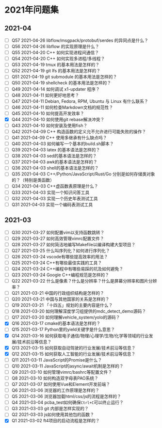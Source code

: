 # 2021年问题集

## 2021-04

- [ ] Q57 2021-04-26 libflow/msgpack/protobuf/serdes 的异同点是什么？
- [ ] Q56 2021-04-26 libflow 的实现原理是什么？
- [ ] Q55 2021-04-20 C++ 如何实现进程间通信？
- [ ] Q54 2021-04-20 C++ 如何实现多进程/多线程？
- [ ] Q53 2021-04-19 tmux 的基本用法是怎样的？
- [ ] Q52 2021-04-19 git lfs 的基本用法是怎样的？
- [ ] Q51 2021-04-19 git submodule 的基本用法是怎样的？
- [ ] Q50 2021-04-19 shellcheck 的基本用法是怎样的？
- [ ] Q49 2021-04-14 如何调试 x1-updater 程序？
- [ ] Q48 2021-04-11 如何更好地思考？
- [ ] Q47 2021-04-11 Debian, Fedora, RPM, Ubuntu 与 Linux 有什么联系？
- [ ] Q46 2021-04-11 如何检查Markdown文档的规范性？
- [ ] Q45 2021-04-10 如何提高开发效率？
- [x] Q44 2021-04-10 如何使用git rebase解决冲突？
- [ ] Q43 2021-04-10 如何安装及使用fish？
- [ ] Q42 2021-04-09 C++ 构造函数的定义允不允许进行可能失败的操作？
- [ ] Q41 2021-04-09 C++ 使用多继承有什么缺点吗？
- [ ] Q40 2021-04-03 如何编写一个基本的build.sh脚本？
- [ ] Q39 2021-04-03 latex 的基本语法是怎样的？
- [ ] Q38 2021-04-03 sed的基本语法是怎样的？
- [ ] Q37 2021-04-03 awk的基本语法是怎样的？
- [ ] Q36 2021-04-03 shell的基本语法是怎样的？
- [ ] Q35 2021-04-03 C++/Python/JavaScript/Rust/Go 分别是如何存储类对象的？（特别是类函数）
- [ ] Q34 2021-04-03 C++虚函数表原理是什么？
- [ ] Q33 2021-04-03 实现一个知识问答工具
- [ ] Q32 2021-04-03 实现一个历史年表测试工具
- [ ] Q31 2021-04-03 实现一个编码表测试工具

## 2021-03

- [ ] Q30 2021-03-27 如何配置vim以支持函数跳转？
- [ ] Q29 2021-03-27 如何高效管理vimrc配置文件？
- [ ] Q28 2021-03-27 如何简洁地编写Makefile以编译构建大型项目？
- [ ] Q27 2021-03-25 什么叫序列化？如何进行序列化？
- [ ] Q26 2021-03-24 vscode有哪些提高效率的用法？
- [ ] Q25 2021-03-24 C++有哪些最佳实践的工具？
- [ ] Q24 2021-03-24 C++编程中有哪些易踩的坑及如何避免？
- [ ] Q23 2021-03-24 Google C++编程规范是怎样的？
- [ ] Q22 2021-03-22 什么是像素？什么是分辨率？什么是屏幕分辨率和图片分辨率？
- [ ] Q21 2021-03-21 中国的行政组织结构是怎样的？
- [ ] Q20 2021-03-21 中国与其他国家的关系是怎样的？
- [ ] Q19 2021-03-21 「十四五」规划的主要内容是什么？
- [ ] Q18 2021-03-20 如何理解深度学习组提供的mdc_detect_demo源码？
- [ ] Q17 2021-03-20 如何理解vehicle_system/yolo的源码？
- [x] Q16 2021-03-17 cmake的基本语法是怎样的？
- [ ] Q15 2021-03-17 Python里的yield关键字是什么意思？
- [x] Q14 2021-03-16 如何获取电子通信/物理/心理学/生物/化学等领域的行业发展/技术前沿等信息？
- [x] Q13 2021-03-15 如何获取自动驾驶的行业发展/技术前沿等信息？
- [x] Q12 2021-03-15 如何获取人工智能的行业发展/技术前沿等信息？
- [ ] Q11 2021-03-11 JavaScript的Promise是什么？
- [ ] Q10 2021-03-11 JavaScript的async/await机制是怎样的？
- [ ] Q9 2021-03-10 如何管理vimrc/bashrc等配置文件？
- [ ] Q8 2021-03-10 如何构造双字母表PAO系统？
- [ ] Q7 2021-03-07 如何使用Vue和Element开发前端？
- [ ] Q6 2021-03-06 浏览器的工作原理是怎样的？
- [ ] Q5 2021-03-06 浏览器加载html/css/js的流程是怎样的？
- [ ] Q4 2021-03-04 pcba_test如何确保`Ctrl+C`可以终止运行？
- [ ] Q3 2021-03-03 git 内部是怎样实现的？
- [ ] Q2 2021-03-03 js如何使用其他包的函数？
- [x] Q1 2021-03-02 ft4项目的启动流程是怎样的？
